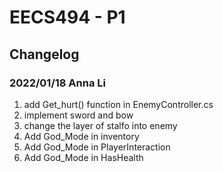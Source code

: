 # EECS494 - P1

## Changelog

### 2022/01/18 Anna Li

1. add Get_hurt() function in EnemyController.cs
2. implement sword and bow
3. change the layer of stalfo into enemy
4. Add God_Mode in inventory
5. Add God_Mode in PlayerInteraction
6. Add God_Mode in HasHealth
